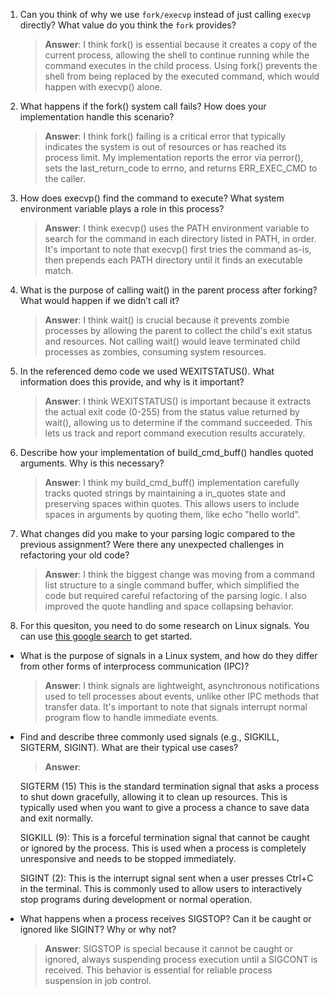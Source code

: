 1. Can you think of why we use `fork/execvp` instead of just calling `execvp` directly? What value do you think the `fork` provides?

    > **Answer**:  I think fork() is essential because it creates a copy of the current process, allowing the shell to continue running while the command executes in the child process. Using fork() prevents the shell from being replaced by the executed command, which would happen with execvp() alone.

2. What happens if the fork() system call fails? How does your implementation handle this scenario?

    > **Answer**:  I think fork() failing is a critical error that typically indicates the system is out of resources or has reached its process limit. My implementation reports the error via perror(), sets the last_return_code to errno, and returns ERR_EXEC_CMD to the caller.

3. How does execvp() find the command to execute? What system environment variable plays a role in this process?

    > **Answer**: I think execvp() uses the PATH environment variable to search for the command in each directory listed in PATH, in order. It's important to note that execvp() first tries the command as-is, then prepends each PATH directory until it finds an executable match.

4. What is the purpose of calling wait() in the parent process after forking? What would happen if we didn’t call it?

    > **Answer**:  I think wait() is crucial because it prevents zombie processes by allowing the parent to collect the child's exit status and resources. Not calling wait() would leave terminated child processes as zombies, consuming system resources.

5. In the referenced demo code we used WEXITSTATUS(). What information does this provide, and why is it important?

    > **Answer**:  I think WEXITSTATUS() is important because it extracts the actual exit code (0-255) from the status value returned by wait(), allowing us to determine if the command succeeded. This lets us track and report command execution results accurately.
6. Describe how your implementation of build_cmd_buff() handles quoted arguments. Why is this necessary?

    > **Answer**:  I think my build_cmd_buff() implementation carefully tracks quoted strings by maintaining a in_quotes state and preserving spaces within quotes. This allows users to include spaces in arguments by quoting them, like echo "hello world".

7. What changes did you make to your parsing logic compared to the previous assignment? Were there any unexpected challenges in refactoring your old code?

    > **Answer**: I think the biggest change was moving from a command list structure to a single command buffer, which simplified the code but required careful refactoring of the parsing logic. I also improved the quote handling and space collapsing behavior.

8. For this quesiton, you need to do some research on Linux signals. You can use [this google search](https://www.google.com/search?q=Linux+signals+overview+site%3Aman7.org+OR+site%3Alinux.die.net+OR+site%3Atldp.org&oq=Linux+signals+overview+site%3Aman7.org+OR+site%3Alinux.die.net+OR+site%3Atldp.org&gs_lcrp=EgZjaHJvbWUyBggAEEUYOdIBBzc2MGowajeoAgCwAgA&sourceid=chrome&ie=UTF-8) to get started.

- What is the purpose of signals in a Linux system, and how do they differ from other forms of interprocess communication (IPC)?

    > **Answer**:  I think signals are lightweight, asynchronous notifications used to tell processes about events, unlike other IPC methods that transfer data. It's important to note that signals interrupt normal program flow to handle immediate events.

- Find and describe three commonly used signals (e.g., SIGKILL, SIGTERM, SIGINT). What are their typical use cases?
    
    > **Answer**: 
    
    SIGTERM (15) This is the standard termination signal that asks a process to shut down gracefully, allowing it to clean up resources. This is typically used when you want to give a process a chance to save data and exit normally.
   
    SIGKILL (9): This is a forceful termination signal that cannot be caught or ignored by the process. This is used when a process is completely unresponsive and needs to be stopped immediately.
     
     SIGINT (2): This is the interrupt signal sent when a user presses Ctrl+C in the terminal. This is commonly used to allow users to interactively stop programs during development or normal operation.



- What happens when a process receives SIGSTOP? Can it be caught or ignored like SIGINT? Why or why not?

    > **Answer**: SIGSTOP is special because it cannot be caught or ignored, always suspending process execution until a SIGCONT is received. This behavior is essential for reliable process suspension in job control.